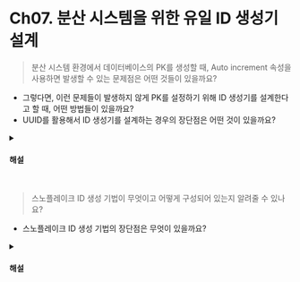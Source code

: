 # Ch07. 분산 시스템을 위한 유일 ID 생성기 설계

> 분산 시스템 환경에서 데이터베이스의 PK를 생성할 때, Auto increment 속성을 사용하면 발생할 수 있는 문제점은 어떤 것들이 있을까요?

* 그렇다면, 이런 문제들이 발생하지 않게 PK를 설정하기 위해 ID 생성기를 설계한다고 할 때, 어떤 방법들이 있을까요?
* UUID를 활용해서 ID 생성기를 설계하는 경우의 장단점은 어떤 것이 있을까요?

<details>
<summary><h4>해설</h4></summary>

> 분산 시스템환경에서 데이터베이스의 PK를 생성할 때, Auto increment 속성을 사용하면 발생할 수 있는 문제점은 어떤 것들이 있을까요?
* 각자의 노드에서 동기화 없이 각자의 시퀀스를 증가시키면, 중복된 키 값을 가지는 데이터가 생성될 수 있다. 이는 데이터의 무결성을 깰수 있다.
* 

> 그렇다면, 이런 문제들이 발생하지 않게 PK를 설정하기 위해 ID 생성기를 설계한다고 할 때, 어떤 방법들이 있을까요?
* 데이터베이스의 다중 마스터 복제와 UUID를 사용하는 방법, 티켓 서버, 스노플레이크 등등의 방법이 있다.

> UUID를 활용해서 ID 생성기를 설계하는 경우의 장단점은 어떤 것이 있을까요?
* 장점으로 UUID는 서버 간 조율 없이 독립적으로 생성가능하므로 규모 확장이 쉽다. 단점으로는 ID가 128비트로 길어서 저장공간을 좀 더 할애해야 한다는 것과, 시간순으로 정렬할 수 없다.

</details>
<br>

> 스노플레이크 ID 생성 기법이 무엇이고 어떻게 구성되어 있는지 알려줄 수 있나요?

* 스노플레이크 ID 생성 기법의 장단점은 무엇이 있을까요?

<details>
<summary><h4>해설</h4></summary>

> 스노플레이크 ID 생성 기법이 무엇이고 어떻게 구성되어 있는지 알려줄 수 있나요?
* 트위터에서 개발한 ID 생성 기법으로 분산 시스템에서 고유성을 보장하면서 쉽게 확장 가능한 ID를 생성하기 위해 설계되었다. ID의 구조를 여러 절로 분할하여 구성하는데, 부호 비트와 타임 스탬프, 시스템을 구분하기 위한 데이터 센터 ID, 서버 ID, 그리고 시퀀스 번호로 이뤄진다.

> 스노플레이크 ID 생성 기법의 장단점은 무엇이 있을까요?
* 장점으로는 시간을 첫 번쨰 구성요소로 사용하여 정렬 가능한 상태를 유지할 수 있다. 또한 쉽게 규모를 확장할 수 있다. 단점으로는 시스템 아키텍처적으로 복잡성이 높아질 수 있고, 데이터 센터 ID나 서버 ID를 잘못 변경하게 되면 ID 충돌이 발생할 수 있다.

</details>
